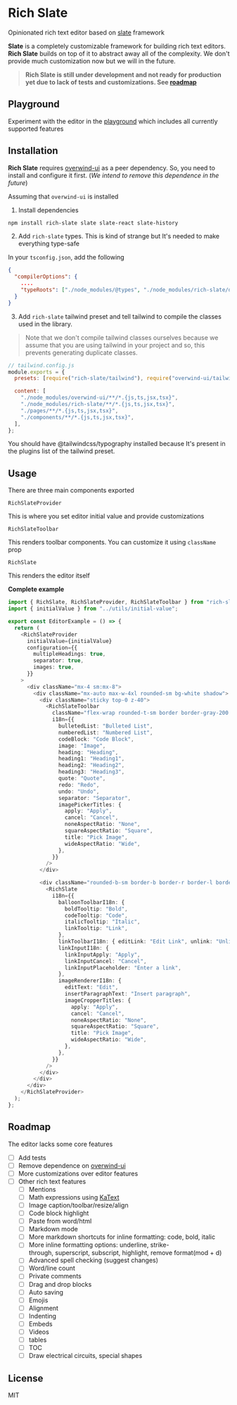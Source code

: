 # Rich Slate

Opinionated rich text editor based on [slate](https://docs.slatejs.org/api/transforms) framework

**Slate** is a completely customizable framework for building rich text editors. **Rich Slate** builds on top of it to abstract away all of the complexity. We don't provide much customization now but we will in the future.

> **Rich Slate is still under development and not ready for production yet due to lack of tests and customizations. See [roadmap](#Roadmap)**

## Playground

Experiment with the editor in the [playground](https://rich-slate.vercel.app/) which includes all currently supported features

## Installation

**Rich Slate** requires [overwind-ui](https://github.com/ahmedosama7450/overwind-ui) as a peer dependency. So, you need to install and configure it first. (_We intend to remove this dependence in the future_)

Assuming that `overwind-ui` is installed

1. Install dependencies

```bash
npm install rich-slate slate slate-react slate-history
```

2. Add `rich-slate` types. This is kind of strange but It's needed to make everything type-safe

In your `tsconfig.json`, add the following

```json
{
  "compilerOptions": {
    ....
    "typeRoots": ["./node_modules/@types", "./node_modules/rich-slate/dist"]
  }
}

```

3. Add `rich-slate` tailwind preset and tell tailwind to compile the classes used in the library.

> Note that we don't compile tailwind classes ourselves because we assume that you are using tailwind in your project and so, this prevents generating duplicate classes.

```js
// tailwind.config.js
module.exports = {
  presets: [require("rich-slate/tailwind"), require("overwind-ui/tailwind")],

  content: [
    "./node_modules/overwind-ui/**/*.{js,ts,jsx,tsx}",
    "./node_modules/rich-slate/**/*.{js,ts,jsx,tsx}",
    "./pages/**/*.{js,ts,jsx,tsx}",
    "./components/**/*.{js,ts,jsx,tsx}",
  ],
};
```

You should have @tailwindcss/typography installed because It's present in the plugins list of the tailwind preset.

## Usage

There are three main components exported

`RichSlateProvider`

This is where you set editor initial value and provide customizations

`RichSlateToolbar`

This renders toolbar components. You can customize it using `className` prop

`RichSlate`

This renders the editor itself

**Complete example**

```typescript
import { RichSlate, RichSlateProvider, RichSlateToolbar } from "rich-slate";
import { initialValue } from "../utils/initial-value";

export const EditorExample = () => {
  return (
    <RichSlateProvider
      initialValue={initialValue}
      configuration={{
        multipleHeadings: true,
        separator: true,
        images: true,
      }}
    >
      <div className="mx-4 sm:mx-8">
        <div className="mx-auto max-w-4xl rounded-sm bg-white shadow">
          <div className="sticky top-0 z-40">
            <RichSlateToolbar
              className="flex-wrap rounded-t-sm border border-gray-200 bg-gray-50 px-1 py-2"
              i18n={{
                bulletedList: "Bulleted List",
                numberedList: "Numbered List",
                codeBlock: "Code Block",
                image: "Image",
                heading: "Heading",
                heading1: "Heading1",
                heading2: "Heading2",
                heading3: "Heading3",
                quote: "Quote",
                redo: "Redo",
                undo: "Undo",
                separator: "Separator",
                imagePickerTitles: {
                  apply: "Apply",
                  cancel: "Cancel",
                  noneAspectRatio: "None",
                  squareAspectRatio: "Square",
                  title: "Pick Image",
                  wideAspectRatio: "Wide",
                },
              }}
            />
          </div>

          <div className="rounded-b-sm border-b border-r border-l border-gray-200 py-3 px-3">
            <RichSlate
              i18n={{
                balloonToolbarI18n: {
                  boldTooltip: "Bold",
                  codeTooltip: "Code",
                  italicTooltip: "Italic",
                  linkTooltip: "Link",
                },
                linkToolbarI18n: { editLink: "Edit Link", unlink: "Unlink" },
                linkInputI18n: {
                  linkInputApply: "Apply",
                  linkInputCancel: "Cancel",
                  linkInputPlaceholder: "Enter a link",
                },
                imageRendererI18n: {
                  editText: "Edit",
                  insertParagraphText: "Insert paragraph",
                  imageCropperTitles: {
                    apply: "Apply",
                    cancel: "Cancel",
                    noneAspectRatio: "None",
                    squareAspectRatio: "Square",
                    title: "Pick Image",
                    wideAspectRatio: "Wide",
                  },
                },
              }}
            />
          </div>
        </div>
      </div>
    </RichSlateProvider>
  );
};
```

## Roadmap

The editor lacks some core features

- [ ] Add tests
- [ ] Remove dependence on [overwind-ui](https://github.com/ahmedosama7450/overwind-ui)
- [ ] More customizations over editor features
- [ ] Other rich text features
  - [ ] Mentions
  - [ ] Math expressions using [KaText](https://katex.org/)
  - [ ] Image caption/toolbar/resize/align
  - [ ] Code block highlight
  - [ ] Paste from word/html
  - [ ] Markdown mode
  - [ ] More markdown shortcuts for inline formatting: code, bold, italic
  - [ ] More inline formatting options: underline, strike-through, superscript, subscript, highlight, remove format(mod + d)
  - [ ] Advanced spell checking (suggest changes)
  - [ ] Word/line count
  - [ ] Private comments
  - [ ] Drag and drop blocks
  - [ ] Auto saving
  - [ ] Emojis
  - [ ] Alignment
  - [ ] Indenting
  - [ ] Embeds
  - [ ] Videos
  - [ ] tables
  - [ ] TOC
  - [ ] Draw electrical circuits, special shapes

## License

MIT
